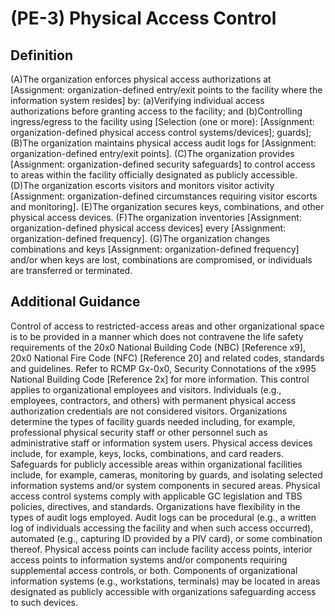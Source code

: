 
# (PE-3) Physical Access Control

## Definition

(A)The organization enforces physical access authorizations at [Assignment: organization-defined entry/exit points to the facility where the information system resides] by:
(a)Verifying individual access authorizations before granting access to the facility; and
(b)Controlling ingress/egress to the facility using [Selection (one or more): [Assignment: organization-defined physical access control systems/devices]; guards];
(B)The organization maintains physical access audit logs for [Assignment: organization-defined entry/exit points].
(C)The organization provides [Assignment: organization-defined security safeguards] to control access to areas within the facility officially designated as publicly accessible.
(D)The organization escorts visitors and monitors visitor activity [Assignment: organization-defined circumstances requiring visitor escorts and monitoring].
(E)The organization secures keys, combinations, and other physical access devices.
(F)The organization inventories [Assignment: organization-defined physical access devices] every [Assignment: organization-defined frequency].
(G)The organization changes combinations and keys [Assignment: organization-defined frequency] and/or when keys are lost, combinations are compromised, or individuals are transferred or terminated.

## Additional Guidance

Control of access to restricted-access areas and other organizational space is to be provided in a manner which does not contravene the life safety requirements of the 20x0 National Building Code (NBC) [Reference x9], 20x0 National Fire Code (NFC) [Reference 20] and related codes, standards and guidelines. Refer to RCMP Gx-0x0, Security Connotations of the x995 National Building Code [Reference 2x] for more information. This control applies to organizational employees and visitors. Individuals (e.g., employees, contractors, and others) with permanent physical access authorization credentials are not considered visitors. Organizations determine the types of facility guards needed including, for example, professional physical security staff or other personnel such as administrative staff or information system users. Physical access devices include, for example, keys, locks, combinations, and card readers. Safeguards for publicly accessible areas within organizational facilities include, for example, cameras, monitoring by guards, and isolating selected information systems and/or system components in secured areas. Physical access control systems comply with applicable GC legislation and TBS policies, directives, and standards. Organizations have flexibility in the types of audit logs employed. Audit logs can be procedural (e.g., a written log of individuals accessing the facility and when such access occurred), automated (e.g., capturing ID provided by a PIV card), or some combination thereof. Physical access points can include facility access points, interior access points to information systems and/or components requiring supplemental access controls, or both. Components of organizational information systems (e.g., workstations, terminals) may be located in areas designated as publicly accessible with organizations safeguarding access to such devices.
